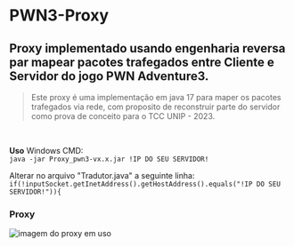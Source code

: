 # PWN3-Proxy

## Proxy implementado usando engenharia reversa par mapear pacotes trafegados entre Cliente e Servidor do jogo PWN Adventure3.

>Este proxy é uma implementação em java 17 para maper os pacotes trafegados via rede, com proposito de reconstruir parte do servidor como prova de conceito para o TCC UNIP - 2023.

<br />

**Uso**
Windows CMD:<br /> 
`java -jar Proxy_pwn3-vx.x.jar !IP DO SEU SERVIDOR!`
<br />

Alterar no arquivo "Tradutor.java" a seguinte linha: <br />
`if(!inputSocket.getInetAddress().getHostAddress().equals("!IP DO SEU SERVIDOR!")){`
<br />

### Proxy
![imagem do proxy em uso](https://cdn.discordapp.com/attachments/1122605734115410144/1122645190922993694/Screenshot_1.png)
